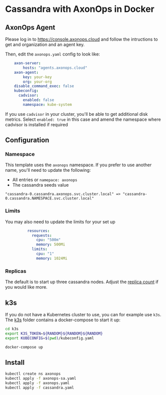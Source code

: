 # Cassandra with AxonOps in Docker

## AxonOps Agent

Please log in to https://console.axonops.cloud and follow the intructions to get
and organization and an agent key.

Then, edit the `axonops.yaml` config to look like:

```yaml
    axon-server:
        hosts: "agents.axonops.cloud"
    axon-agent:
        key: your-key
        org: your-org
    disable_command_exec: false
    kubeconfig:
      cadvisor:
        enabled: false
        namespace: kube-system
```

If you use `cadvisor` in your cluster, you'll be able to get additional disk metrics.
Select `enabled: true` in this case and amend the namespace where cadvisor is installed if required

## Configuration

### Namespace

This template uses the `axonops` namespace. If you prefer to use another name, you'll need to update the following:

- All entries or `namepace: axonops`
- The cassandra seeds value

```
"cassandra-0.cassandra.axonops.svc.cluster.local" => "cassandra-0.cassandra.NAMESPACE.svc.cluster.local"
```

### Limits

You may also need to update the limits for your set up 

```yaml
          resources:
            requests:
              cpu: "500m"
              memory: 500Mi
            limits:
              cpu: "1"
              memory: 1024Mi
```

### Replicas

The default is to start up three cassandra nodes. Adjust the [replica count](cassandra.yaml) if you would like more.

## k3s

If you do not have a Kubernetes cluster to use, you can for example use `k3s`. The [k3s](./k3s) folder contains a docker-compose to start it up:

```sh
cd k3s
export K3S_TOKEN=${RANDOM}${RANDOM}${RANDOM}
export KUBECONFIG=$(pwd)/kubeconfig.yaml

docker-compose up
```

## Install

```sh
kubectl create ns axonops
kubectl apply -f axonops-sa.yaml
kubectl apply -f axonops.yaml
kubectl apply -f cassandra.yaml
```
